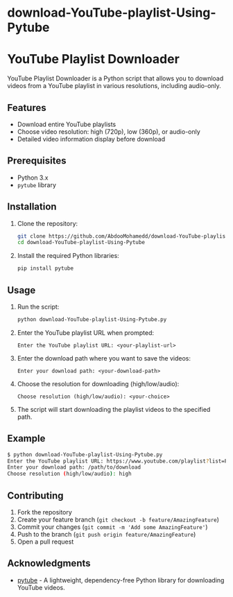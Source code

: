 # download-YouTube-playlist-Using-Pytube
# YouTube Playlist Downloader

YouTube Playlist Downloader is a Python script that allows you to download videos from a YouTube playlist in various resolutions, including audio-only.

## Features

- Download entire YouTube playlists
- Choose video resolution: high (720p), low (360p), or audio-only
- Detailed video information display before download

## Prerequisites

- Python 3.x
- `pytube` library

## Installation

1. Clone the repository:

    ```bash
    git clone https://github.com/AbdooMohamedd/download-YouTube-playlist-Using-Pytube.git
    cd download-YouTube-playlist-Using-Pytube
    ```

2. Install the required Python libraries:

    ```bash
    pip install pytube
    ```

## Usage

1. Run the script:

    ```bash
    python download-YouTube-playlist-Using-Pytube.py
    ```

2. Enter the YouTube playlist URL when prompted:

    ```
    Enter the YouTube playlist URL: <your-playlist-url>
    ```

3. Enter the download path where you want to save the videos:

    ```
    Enter your download path: <your-download-path>
    ```

4. Choose the resolution for downloading (high/low/audio):

    ```
    Choose resolution (high/low/audio): <your-choice>
    ```

5. The script will start downloading the playlist videos to the specified path.

## Example

```bash
$ python download-YouTube-playlist-Using-Pytube.py
Enter the YouTube playlist URL: https://www.youtube.com/playlist?list=PL4cUxeGkcC9jLYyp2Aoh6hcWuxFDX6PBJ
Enter your download path: /path/to/download
Choose resolution (high/low/audio): high
```

## Contributing

1. Fork the repository
2. Create your feature branch (`git checkout -b feature/AmazingFeature`)
3. Commit your changes (`git commit -m 'Add some AmazingFeature'`)
4. Push to the branch (`git push origin feature/AmazingFeature`)
5. Open a pull request

## Acknowledgments

- [pytube](https://github.com/pytube/pytube) - A lightweight, dependency-free Python library for downloading YouTube videos.
```
